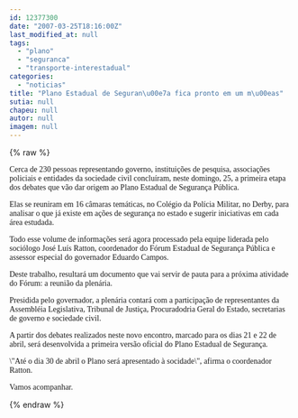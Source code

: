 ```yaml
---
id: 12377300
date: "2007-03-25T18:16:00Z"
last_modified_at: null
tags:
  - "plano"
  - "seguranca"
  - "transporte-interestadual"
categories:
  - "noticias"
title: "Plano Estadual de Seguran\u00e7a fica pronto em um m\u00eas"
sutia: null
chapeu: null
autor: null
imagem: null
---
```

{% raw %}
<p><P><FONT face=Verdana>Cerca de 230 pessoas representando&nbsp;governo, instituições de </FONT><FONT face=Verdana>pesquisa, associações policiais e entidades da sociedade </FONT><FONT face=Verdana>civil concluíram, neste domingo, 25, a primeira etapa dos </FONT><FONT face=Verdana>debates que vão dar origem ao Plano Estadual de Segurança </FONT><FONT face=Verdana>Pública.</FONT></P></p>
<p><P><FONT face=Verdana>Elas se reuniram em 16 câmaras temáticas, no Colégio da </FONT><FONT face=Verdana>Polícia Militar, no Derby, para analisar o que já existe em </FONT><FONT face=Verdana>ações de segurança no estado e sugerir iniciativas em cada </FONT><FONT face=Verdana>área estudada.</FONT></P></p>
<p><P><FONT face=Verdana>Todo esse volume de informações será agora processado pela </FONT><FONT face=Verdana>equipe liderada pelo sociólogo José Luís Ratton, coordenador </FONT><FONT face=Verdana>do Fórum Estadual de Segurança Pública e assessor especial do </FONT><FONT face=Verdana>governador Eduardo Campos.</FONT></P></p>
<p><P><FONT face=Verdana>Deste trabalho, resultará um documento que vai servir de </FONT><FONT face=Verdana>pauta para a próxima atividade do Fórum: a reunião da </FONT><FONT face=Verdana>plenária.</FONT></P></p>
<p><P><FONT face=Verdana>Presidida pelo governador, a plenária contará com a </FONT><FONT face=Verdana>participação de representantes da Assembléia Legislativa, </FONT><FONT face=Verdana>Tribunal de Justiça, Procuradodria Geral do Estado, </FONT><FONT face=Verdana>secretarias de governo e sociedade civil.</FONT></P></p>
<p><P><FONT face=Verdana>A partir dos debates realizados neste novo encontro, marcado </FONT><FONT face=Verdana>para os dias 21 e 22 de abril, será desenvolvida a primeira </FONT><FONT face=Verdana>versão oficial do Plano Estadual de Segurança.</FONT></P></p>
<p><P><FONT face=Verdana>\"Até o dia 30 de abril o Plano será apresentado à socidade\", </FONT><FONT face=Verdana>afirma o coordenador Ratton. </FONT></P></p>
<p><P><FONT face=Verdana>Vamos acompanhar.</FONT></P> </p>
{% endraw %}